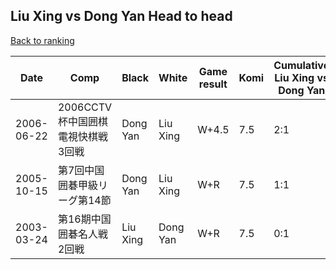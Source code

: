 ## Liu Xing vs Dong Yan Head to head

[Back to ranking](../../index.md)




| **Date** | **Comp** | **Black** | **White** | **Game result** | **Komi** | **Cumulative Liu Xing vs Dong Yan** | **Liu Xing streak** | **Dong Yan streak** | 
| --- | --- | --- | --- | --- | --- | --- | --- | --- |
| 2006-06-22 | 2006CCTV杯中国囲棋電視快棋戦3回戦 | Dong Yan | Liu Xing | W+4.5 | 7.5 | 2:1 | 2 | 0 | 
| 2005-10-15 | 第7回中国囲碁甲級リーグ第14節 | Dong Yan | Liu Xing | W+R | 7.5 | 1:1 | 1 | 0 | 
| 2003-03-24 | 第16期中国囲碁名人戦2回戦 | Liu Xing | Dong Yan | W+R | 7.5 | 0:1 | 0 | 1 |




